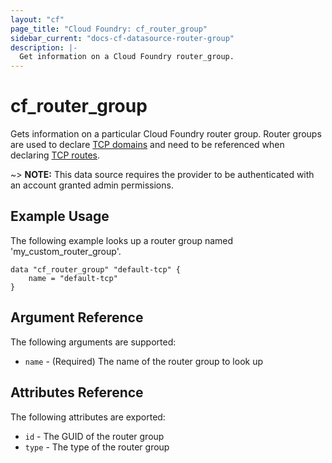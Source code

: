 ```yaml
---
layout: "cf"
page_title: "Cloud Foundry: cf_router_group"
sidebar_current: "docs-cf-datasource-router-group"
description: |-
  Get information on a Cloud Foundry router_group.
---
```


# cf\_router\_group

Gets information on a particular Cloud Foundry router group. Router groups are used to declare [TCP domains](https://docs.cloudfoundry.org/devguide/deploy-apps/router_groups.html) and need to be referenced when declaring [TCP routes](https://docs.cloudfoundry.org/adminguide/enabling-tcp-routing.html).

~> **NOTE:** This data source requires the provider to be authenticated with an account granted admin permissions.

## Example Usage

The following example looks up a router group named 'my_custom_router_group'. 

```
data "cf_router_group" "default-tcp" {
    name = "default-tcp"    
}
```

## Argument Reference

The following arguments are supported:

* `name` - (Required) The name of the router group to look up

## Attributes Reference

The following attributes are exported:

* `id` - The GUID of the router group
* `type` - The type of the router group
